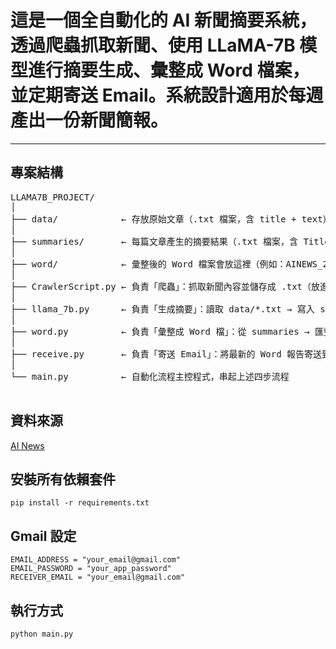 
# 這是一個全自動化的 AI 新聞摘要系統，透過爬蟲抓取新聞、使用 LLaMA-7B 模型進行摘要生成、彙整成 Word 檔案，並定期寄送 Email。系統設計適用於每週產出一份新聞簡報。

---

## 專案結構
<pre>
LLAMA7B_PROJECT/
│
├── data/            ← 存放原始文章（.txt 檔案，含 title + text）
│
├── summaries/       ← 每篇文章產生的摘要結果（.txt 檔案，含 Title + Summary）
│
├── word/            ← 彙整後的 Word 檔案會放這裡（例如：AINEWS_2025-05-19.docx）
│
├── CrawlerScript.py ← 負責「爬蟲」：抓取新聞內容並儲存成 .txt（放進 data 資料夾）
│
├── llama_7b.py      ← 負責「生成摘要」：讀取 data/*.txt → 寫入 summaries/*.txt
│
├── word.py          ← 負責「彙整成 Word 檔」：從 summaries → 匯整到 word/AINEWS_日期.docx
│
├── receive.py       ← 負責「寄送 Email」：將最新的 Word 報告寄送到你的 Gmail
│
└── main.py          ← 自動化流程主控程式，串起上述四步流程

</pre>
## 資料來源
[AI News](https://www.artificialintelligence-news.com/)


## 安裝所有依賴套件
```
pip install -r requirements.txt
```

## Gmail 設定

```
EMAIL_ADDRESS = "your_email@gmail.com"
EMAIL_PASSWORD = "your_app_password"
RECEIVER_EMAIL = "your_email@gmail.com"
```

## 執行方式
```
python main.py
```
